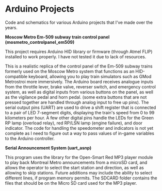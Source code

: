 # Arduino Projects
Code and schematics for various Arduino projects that I've made over the years.

**Moscow Metro Em-509 subway train control panel (mosmetro_controlpanel_em509)**

This project requires Arduino HID library or firmware (through Atmel FLIP) installed to work properly. I have not tested it due to lack of resources.

This is a realistic replica of the control panel of the Em-509 subway trains formerly used on the Moscow Metro system that functions as an HID-compatible keyboard, allowing you to play train simulators such as GMod Metrostroi more immersively.
The Arduino board receives analogue inputs from the throttle lever, brake valve, reverser switch, and emergency control system, as well as digital inputs from various buttons on the panel, as well as the vigilance pedal and horn pedal. (some extra buttons that are not pressed together are handled through analog input to free up pins).
The serial output pins (UART) are used to drive a shift register that is connected to a pair of LED 7-segment digits, displaying the train's speed from 0 to 99 kilometers per hour. A few other digital pins handle the LEDs for the Green RP lamp (overload relay), red RP/LSN lamp (engine failure), and door indicator.
The code for handling the speedometer and indicators is not yet complete as I need to figure out a way to pass values of in-game variables to the Arduino controller.

**Serial Announcement System (uart_asnp)**

This program uses the library for the Open-Smart Red MP3 player module to play back Montreal Metro announcements from a microSD card, and allows the operator to select the start station and direction, as well as allowing to skip stations. Future additions may include the ability to select different lines, if program memory permits.
The SDCARD folder contains the files that should be on the Micro SD card used for the MP3 player.
